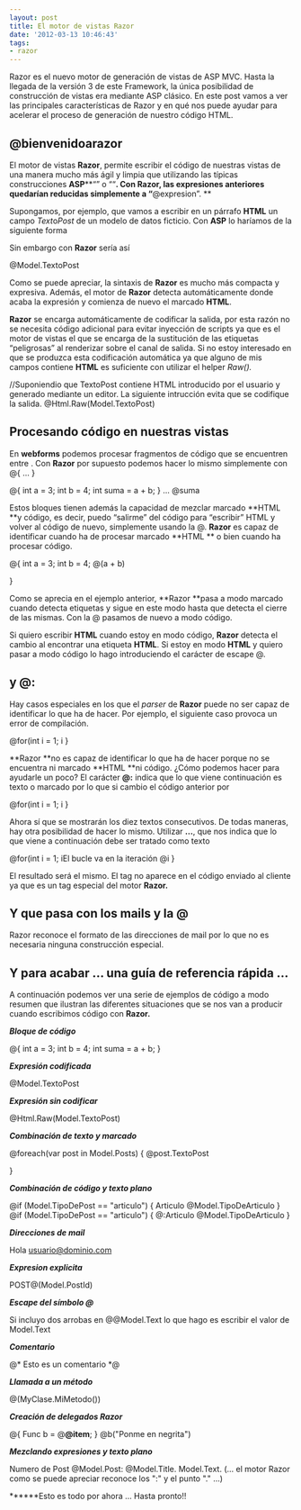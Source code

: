 ```yaml
---
layout: post
title: El motor de vistas Razor
date: '2012-03-13 10:46:43'
tags:
- razor
---
```



Razor es el nuevo motor de generación de vistas de ASP MVC. Hasta la llegada de la versión 3 de este Framework, la única posibilidad de construcción de vistas era mediante ASP clásico. En este post vamos a ver las principales características de Razor y en qué nos puede ayudar para acelerar el proceso de generación de nuestro código HTML.


## **@bienvenidoarazor**

El motor de vistas **Razor**, permite escribir el código de nuestras vistas de una manera mucho más ágil y limpia que utilizando las típicas construcciones **ASP****“” o ““**. Con **Razor**, las expresiones anteriores quedarían reducidas simplemente a “**@expresion”. **

Supongamos, por ejemplo, que vamos a escribir en un párrafo **HTML** un campo *Text*o*Post* de un modelo de datos ficticio. Con **ASP** lo haríamos de la siguiente forma

Sin embargo con **Razor** sería así

@Model.TextoPost

Como se puede apreciar, la sintaxis de **Razor** es mucho más compacta y expresiva. Además, el motor de **Razor** detecta automáticamente donde acaba la expresión y comienza de nuevo el marcado **HTML**.

**Razor** se encarga automáticamente de codificar la salida, por esta razón no se necesita código adicional para evitar inyección de scripts ya que es el motor de vistas el que se encarga de la sustitución de las etiquetas “peligrosas” al renderizar sobre el canal de salida. Si no estoy interesado en que se produzca esta codificación automática ya que alguno de mis campos contiene **HTML** es suficiente con utilizar el helper *Raw().*

//Suponiendio que TextoPost contiene HTML introducido por el usuario y generado mediante un editor. La siguiente intrucción evita que se codifique la salida. @Html.Raw(Model.TextoPost)


## **Procesando código en nuestras vistas**

En **webforms** podemos procesar fragmentos de código que se encuentren entre . Con **Razor** por supuesto podemos hacer lo mismo simplemente con @{ … }

@{ int a = 3; int b = 4; int suma = a + b; } ... @suma

Estos bloques tienen además la capacidad de mezclar marcado **HTML **y código, es decir, puedo “salirme” del código para “escribir” HTML y volver al código de nuevo, simplemente usando la @. **Razor** es capaz de identificar cuando ha de procesar marcado **HTML ** o bien cuando ha procesar código.

@{ int a = 3; int b = 4;  @(a + b)

 }

Como se aprecia en el ejemplo anterior, **Razor **pasa a modo marcado cuando detecta etiquetas y sigue en este modo hasta que detecta el cierre de las mismas. Con la @ pasamos de nuevo a modo código.

Si quiero escribir **HTML** cuando estoy en modo código, **Razor** detecta el cambio al encontrar una etiqueta **HTML**. Si estoy en modo **HTML** y quiero pasar a modo código lo hago introduciendo el carácter de escape @.


## **<text> y @:**

Hay casos especiales en los que el *parser* de **Razor** puede no ser capaz de identificar lo que ha de hacer. Por ejemplo, el siguiente caso provoca un error de compilación.

@for(int i = 1; i }

**Razor **no es capaz de identificar lo que ha de hacer porque no se encuentra ni marcado **HTML **ni código. ¿Cómo podemos hacer para ayudarle un poco? El carácter **@:** indica que lo que viene continuación es texto o marcado por lo que si cambio el código anterior por

@for(int i = 1; i }

Ahora sí que se mostrarán los diez textos consecutivos. De todas maneras, hay otra posibilidad de hacer lo mismo. Utilizar **<text>…</text>**, que nos indica que lo que viene a continuación debe ser tratado como texto

@for(int i = 1; iEl bucle va en la iteración @i }

El resultado será el mismo. El tag no aparece en el código enviado al cliente ya que es un tag especial del motor **Razor.**


## **Y que pasa con los mails y la @**

Razor reconoce el formato de las direcciones de mail por lo que no es necesaria ninguna construcción especial.


## Y para acabar … una guía de referencia rápida …

A continuación podemos ver una serie de ejemplos de código a modo resumen que ilustran las diferentes situaciones que se nos van a producir cuando escribimos código con **Razor.**

***Bloque de código***

@{ int a = 3; int b = 4; int suma = a + b; }

***Expresión codificada***

@Model.TextoPost

***Expresión sin codificar***

@Html.Raw(Model.TextoPost)

***Combinación de texto y marcado***

@foreach(var post in Model.Posts) { @post.TextoPost

 }

***Combinación de código y texto plano***

@if (Model.TipoDePost == "articulo") { <text>Articulo @Model.TipoDeArticulo</text> } @if (Model.TipoDePost == "articulo") { @:Articulo @Model.TipoDeArticulo }

***Direcciones de mail***

Hola usuario@dominio.com

***Expresion explicita***

POST@(Model.PostId)

***Escape del símbolo @***

Si incluyo dos arrobas en @@Model.Text lo que hago es escribir el valor de Model.Text

***Comentario***

@* Esto es un comentario *@

***Llamada a un método***

@(MyClase.MiMetodo())

***Creación de delegados Razor***

@{ Func<dynamic object=""> b = @**@item**; } @b("Ponme en negrita") </dynamic>

***Mezclando expresiones y texto plano***

Numero de Post @Model.Post: @Model.Title. Model.Text. (... el motor Razor como se puede apreciar reconoce los ":" y el punto "." ...)

******Esto es todo por ahora … Hasta pronto!!


